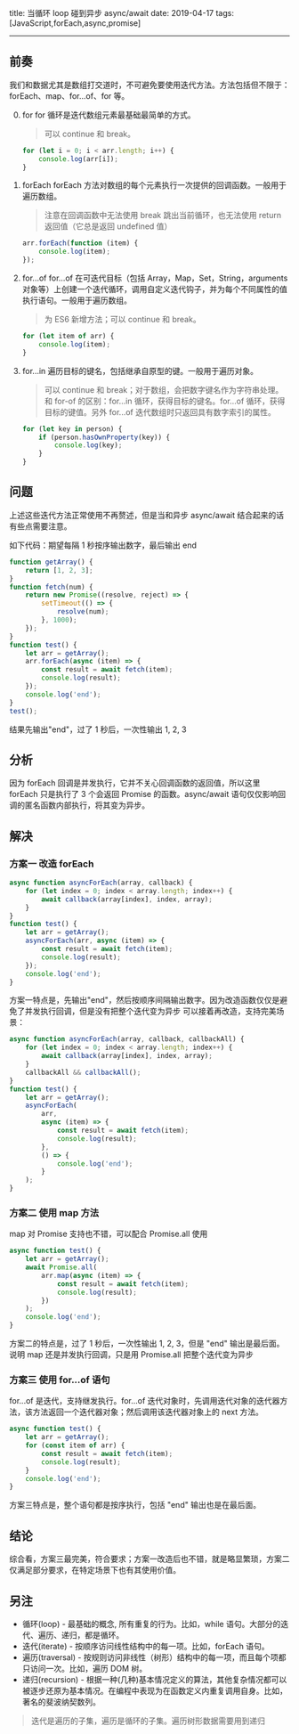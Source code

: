 title: 当循环 loop 碰到异步 async/await
date: 2019-04-17
tags: [JavaScript,forEach,async,promise]

---

## 前奏

我们和数据尤其是数组打交道时，不可避免要使用迭代方法。方法包括但不限于：forEach、map、for...of、for 等。

0. for
   for 循环是迭代数组元素最基础最简单的方式。

    > 可以 continue 和 break。

    ```javascript
    for (let i = 0; i < arr.length; i++) {
        console.log(arr[i]);
    }
    ```

1. forEach
   forEach 方法对数组的每个元素执行一次提供的回调函数。一般用于遍历数组。

    > 注意在回调函数中无法使用 break 跳出当前循环，也无法使用 return 返回值（它总是返回 undefined 值）

    ```javascript
    arr.forEach(function (item) {
        console.log(item);
    });
    ```

2. for...of
   for...of 在可迭代目标（包括 Array，Map，Set，String，arguments 对象等）上创建一个迭代循环，调用自定义迭代钩子，并为每个不同属性的值执行语句。一般用于遍历数组。

    > 为 ES6 新增方法；可以 continue 和 break。

    ```javascript
    for (let item of arr) {
        console.log(item);
    }
    ```

3. for...in
   遍历目标的键名，包括继承自原型的键。一般用于遍历对象。

    > 可以 continue 和 break；对于数组，会把数字键名作为字符串处理。
    > 和 for-of 的区别：for...in 循环，获得目标的键名。for...of 循环，获得目标的键值。另外 for...of 迭代数组时只返回具有数字索引的属性。

    ```javascript
    for (let key in person) {
        if (person.hasOwnProperty(key)) {
            console.log(key);
        }
    }
    ```

## 问题

上述这些迭代方法正常使用不再赘述，但是当和异步 async/await 结合起来的话有些点需要注意。

如下代码：期望每隔 1 秒按序输出数字，最后输出 end

```javascript
function getArray() {
    return [1, 2, 3];
}
function fetch(num) {
    return new Promise((resolve, reject) => {
        setTimeout(() => {
            resolve(num);
        }, 1000);
    });
}
function test() {
    let arr = getArray();
    arr.forEach(async (item) => {
        const result = await fetch(item);
        console.log(result);
    });
    console.log('end');
}
test();
```

结果先输出"end"，过了 1 秒后，一次性输出 1, 2, 3

## 分析

因为 forEach 回调是并发执行，它并不关心回调函数的返回值，所以这里 forEach 只是执行了 3 个会返回 Promise 的函数。async/await 语句仅仅影响回调的匿名函数内部执行，将其变为异步。

## 解决

### 方案一 改造 forEach

```javascript
async function asyncForEach(array, callback) {
    for (let index = 0; index < array.length; index++) {
        await callback(array[index], index, array);
    }
}
function test() {
    let arr = getArray();
    asyncForEach(arr, async (item) => {
        const result = await fetch(item);
        console.log(result);
    });
    console.log('end');
}
```

方案一特点是，先输出"end"，然后按顺序间隔输出数字。因为改造函数仅仅是避免了并发执行回调，但是没有把整个迭代变为异步
可以接着再改造，支持完美场景：

```javascript
async function asyncForEach(array, callback, callbackAll) {
    for (let index = 0; index < array.length; index++) {
        await callback(array[index], index, array);
    }
    callbackAll && callbackAll();
}
function test() {
    let arr = getArray();
    asyncForEach(
        arr,
        async (item) => {
            const result = await fetch(item);
            console.log(result);
        },
        () => {
            console.log('end');
        }
    );
}
```

### 方案二 使用 map 方法

map 对 Promise 支持也不错，可以配合 Promise.all 使用

```javascript
async function test() {
    let arr = getArray();
    await Promise.all(
        arr.map(async (item) => {
            const result = await fetch(item);
            console.log(result);
        })
    );
    console.log('end');
}
```

方案二的特点是，过了 1 秒后，一次性输出 1, 2, 3，但是 "end" 输出是最后面。说明 map 还是并发执行回调，只是用 Promise.all 把整个迭代变为异步

### 方案三 使用 for...of 语句

for...of 是迭代，支持继发执行。for...of 迭代对象时，先调用迭代对象的迭代器方法，该方法返回一个迭代器对象；然后调用该迭代器对象上的 next 方法。

```javascript
async function test() {
    let arr = getArray();
    for (const item of arr) {
        const result = await fetch(item);
        console.log(result);
    }
    console.log('end');
}
```

方案三特点是，整个语句都是按序执行，包括 "end" 输出也是在最后面。

## 结论

综合看，方案三最完美，符合要求；方案一改造后也不错，就是略显繁琐，方案二仅满足部分要求，在特定场景下也有其使用价值。

## 另注

-   循环(loop) - 最基础的概念, 所有重复的行为。比如，while 语句。大部分的迭代、遍历、递归，都是循环。
-   迭代(iterate) - 按顺序访问线性结构中的每一项。比如，forEach 语句。
-   遍历(traversal) - 按规则访问非线性（树形）结构中的每一项，而且每个项都只访问一次。比如，遍历 DOM 树。
-   递归(recursion) - 根据一种(几种)基本情况定义的算法，其他复杂情况都可以被逐步还原为基本情况。在编程中表现为在函数定义内重复调用自身。比如，著名的斐波纳契数列。

> 迭代是遍历的子集，遍历是循环的子集。遍历树形数据需要用到递归
